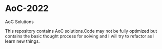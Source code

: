 # AoC-2022

AoC Solutions

This repository contains AoC solutions.Code may not be fully optimized but contains the basic thought process for solving and I will try to refactor as I learn new things.
